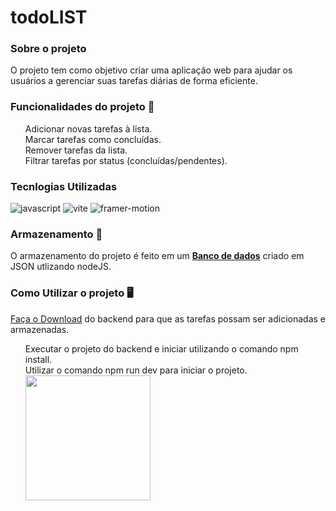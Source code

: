 # todoLIST

### Sobre o projeto
O projeto tem como objetivo criar uma aplicação web  para ajudar os usuários a gerenciar suas tarefas diárias de forma eficiente.

### Funcionalidades do projeto 💬
<ul>
Adicionar novas tarefas à lista.
<br>
Marcar tarefas como concluídas.
<br>
Remover tarefas da lista.
<br>
Filtrar tarefas por status (concluídas/pendentes).
<br>
</ul>

### Tecnlogias Utilizadas
<img aling="center" src="https://img.shields.io/badge/JavaScript-323330?style=for-the-badge&logo=javascript&logoColor=F7DF1E" alt="javascript"/>
<img aling="center" src="https://img.shields.io/badge/Vite-B73BFE?style=for-the-badge&logo=vite&logoColor=FFD62E" alt="vite"/>
<img aling="center" src="https://img.shields.io/badge/Framer-black?style=for-the-badge&logo=framer&logoColor=blue" alt="framer-motion"/>

### Armazenamento	:receipt:
O armazenamento do projeto é feito em um **[Banco de dados](https://github.com/olvictor/backend-todolist)** criado em JSON utlizando nodeJS. 


### Como Utilizar o projeto :desktop_computer:

[Faça o Download](https://github.com/olvictor/backend-todolist) do backend para que as tarefas possam ser adicionadas e armazenadas.
  <ul>
    Executar o projeto do backend e iniciar utilizando o comando npm install.
    <br>
    Utilizar o comando npm run dev para iniciar o projeto.
    <br>
     <img src="https://i.imgur.com/25hjnJu.png" width="200" /> 
  </ul>
